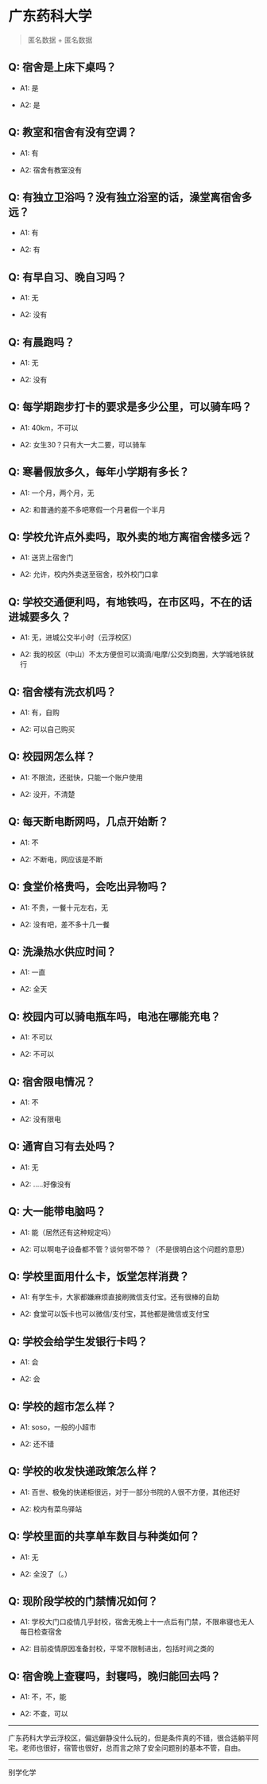 # 广东药科大学

> 匿名数据 + 匿名数据

## Q: 宿舍是上床下桌吗？

- A1: 是

- A2: 是

## Q: 教室和宿舍有没有空调？

- A1: 有

- A2: 宿舍有教室没有

## Q: 有独立卫浴吗？没有独立浴室的话，澡堂离宿舍多远？

- A1: 有

- A2: 有

## Q: 有早自习、晚自习吗？

- A1: 无

- A2: 没有

## Q: 有晨跑吗？

- A1: 无

- A2: 没有

## Q: 每学期跑步打卡的要求是多少公里，可以骑车吗？

- A1: 40km，不可以

- A2: 女生30？只有大一大二要，可以骑车

## Q: 寒暑假放多久，每年小学期有多长？

- A1: 一个月，两个月，无

- A2: 和普通的差不多吧寒假一个月暑假一个半月

## Q: 学校允许点外卖吗，取外卖的地方离宿舍楼多远？

- A1: 送货上宿舍门

- A2: 允许，校内外卖送至宿舍，校外校门口拿

## Q: 学校交通便利吗，有地铁吗，在市区吗，不在的话进城要多久？

- A1: 无，进城公交半小时（云浮校区）

- A2: 我的校区（中山）不太方便但可以滴滴/电摩/公交到商圈，大学城地铁就行

## Q: 宿舍楼有洗衣机吗？

- A1: 有，自购

- A2: 可以自己购买

## Q: 校园网怎么样？

- A1: 不限流，还挺快，只能一个账户使用

- A2: 没开，不清楚

## Q: 每天断电断网吗，几点开始断？

- A1: 不

- A2: 不断电，网应该是不断

## Q: 食堂价格贵吗，会吃出异物吗？

- A1: 不贵，一餐十元左右，无

- A2: 没有吧，差不多十几一餐

## Q: 洗澡热水供应时间？

- A1: 一直

- A2: 全天

## Q: 校园内可以骑电瓶车吗，电池在哪能充电？

- A1: 不可以

- A2: 不可以

## Q: 宿舍限电情况？

- A1: 不

- A2: 没有限电

## Q: 通宵自习有去处吗？

- A1: 无

- A2: .....好像没有

## Q: 大一能带电脑吗？

- A1: 能（居然还有这种规定吗）

- A2: 可以啊电子设备都不管？谈何带不带？（不是很明白这个问题的意思）

## Q: 学校里面用什么卡，饭堂怎样消费？

- A1: 有学生卡，大家都嫌麻烦直接刷微信支付宝。还有很棒的自助

- A2: 食堂可以饭卡也可以微信/支付宝，其他都是微信或支付宝

## Q: 学校会给学生发银行卡吗？

- A1: 会

- A2: 会

## Q: 学校的超市怎么样？

- A1: soso，一般的小超市

- A2: 还不错

## Q: 学校的收发快递政策怎么样？

- A1: 百世、极兔的快递柜很远，对于一部分书院的人很不方便，其他还好

- A2: 校内有菜鸟驿站

## Q: 学校里面的共享单车数目与种类如何？

- A1: 无

- A2: 全没了（。）

## Q: 现阶段学校的门禁情况如何？

- A1: 学校大门口疫情几乎封校，宿舍无晚上十一点后有门禁，不限串寝也无人每日检查宿舍

- A2: 目前疫情原因准备封校，平常不限制进出，包括时间之类的

## Q: 宿舍晚上查寝吗，封寝吗，晚归能回去吗？

- A1: 不，不，能

- A2: 不查，可以

***

广东药科大学云浮校区，偏远僻静没什么玩的，但是条件真的不错，很合适躺平阿宅。老师也很好，宿管也很好，总而言之除了安全问题别的基本不管，自由。

***

别学化学